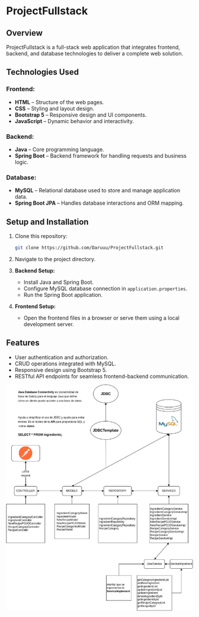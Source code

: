 # ProjectFullstack

## Overview
ProjectFullstack is a full-stack web application that integrates frontend, backend, and database technologies to deliver a complete web solution.

## Technologies Used
### Frontend:
- **HTML** – Structure of the web pages.
- **CSS** – Styling and layout design.
- **Bootstrap 5** – Responsive design and UI components.
- **JavaScript** – Dynamic behavior and interactivity.

### Backend:
- **Java** – Core programming language.
- **Spring Boot** – Backend framework for handling requests and business logic.

### Database:
- **MySQL** – Relational database used to store and manage application data.
- **Spring Boot JPA** – Handles database interactions and ORM mapping.

## Setup and Installation
1. Clone this repository:
   ```bash
   git clone https://github.com/Daruuu/ProjectFullstack.git
   ```
2. Navigate to the project directory.
3. **Backend Setup:**
   - Install Java and Spring Boot.
   - Configure MySQL database connection in `application.properties`.
   - Run the Spring Boot application.

4. **Frontend Setup:**
   - Open the frontend files in a browser or serve them using a local development server.

## Features
- User authentication and authorization.
- CRUD operations integrated with MySQL.
- Responsive design using Bootstrap 5.
- RESTful API endpoints for seamless frontend-backend communication.

![structure backend API springboot](Structure_API_Backend.drawio.png)

